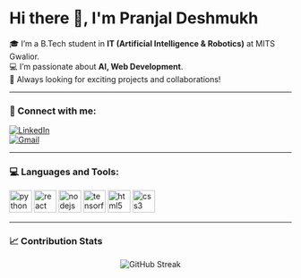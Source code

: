 # Hi there 👋, I'm Pranjal Deshmukh

🎓 I’m a B.Tech student in **IT (Artificial Intelligence & Robotics)** at MITS Gwalior.  
💻 I’m passionate about **AI, Web Development**.  
🚀 Always looking for exciting projects and collaborations!  

---

### 💼 Connect with me:
[![LinkedIn](https://img.shields.io/badge/LinkedIn-0077B5?style=for-the-badge&logo=linkedin&logoColor=white)](https://www.linkedin.com/in/your-profile)   
[![Gmail](https://img.shields.io/badge/Gmail-D14836?style=for-the-badge&logo=gmail&logoColor=white)](mailto:youremail@gmail.com)

---

### 💻 Languages and Tools:
<p align="left"> 
  <img src="https://cdn.jsdelivr.net/gh/devicons/devicon/icons/python/python-original.svg" alt="python" width="40" height="40"/> 
  <img src="https://cdn.jsdelivr.net/gh/devicons/devicon/icons/react/react-original.svg" alt="react" width="40" height="40"/> 
  <img src="https://cdn.jsdelivr.net/gh/devicons/devicon/icons/nodejs/nodejs-original.svg" alt="nodejs" width="40" height="40"/> 
  <img src="https://cdn.jsdelivr.net/gh/devicons/devicon/icons/tensorflow/tensorflow-original.svg" alt="tensorflow" width="40" height="40"/> 
  <img src="https://cdn.jsdelivr.net/gh/devicons/devicon/icons/html5/html5-original.svg" alt="html5" width="40" height="40"/> 
  <img src="https://cdn.jsdelivr.net/gh/devicons/devicon/icons/css3/css3-original.svg" alt="css3" width="40" height="40"/> 
</p>

---

### 📈 Contribution Stats
<p align="center">
  <img src="https://github-readme-streak-stats.herokuapp.com/?user=Pranjaldeshmukh3&theme=radical&hide_border=true" alt="GitHub Streak" />
</p>



